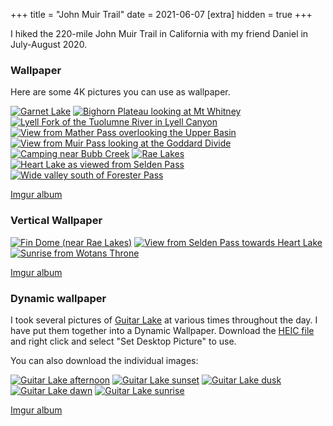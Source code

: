 +++
title = "John Muir Trail"
date = 2021-06-07
[extra]
hidden = true
+++

I hiked the 220-mile John Muir Trail in California with my friend Daniel in
July-August 2020.

### Wallpaper

Here are some 4K pictures you can use as wallpaper.

[![Garnet Lake](garnet_lake.jpg)](https://i.imgur.com/tuavUZF.jpg)
[![Bighorn Plateau looking at Mt Whitney](bighorn_plateau.jpg)](https://i.imgur.com/m5yVRG5.jpg)
[![Lyell Fork of the Tuolumne River in Lyell Canyon](lyell_canyon.jpg)](https://i.imgur.com/iix8P4J.jpg)
[![View from Mather Pass overlooking the Upper Basin](mather_pass_upper_basin.jpg)](https://i.imgur.com/NJOLrNf.jpg)
[![View from Muir Pass looking at the Goddard Divide](muir_pass.jpg)](https://i.imgur.com/pGndhcS.jpg)
[![Camping near Bubb Creek](bubbs_creek.jpg)](https://i.imgur.com/WSNIVWm.jpg)
[![Rae Lakes](rae_lakes.jpg)](https://i.imgur.com/Bvmd8pK.jpg)
[![Heart Lake as viewed from Selden Pass](selden_pass.jpg)](https://i.imgur.com/XAvavHl.jpg)
[![Wide valley south of Forester Pass](south_of_forester_pass.jpg)](https://i.imgur.com/K1si1UD.jpg)

[Imgur album](https://imgur.com/a/oWKrVai)

### Vertical Wallpaper

[![Fin Dome (near Rae Lakes)](vert_fin_dome.jpg)](https://i.imgur.com/8Ustm0T.jpeg)
[![View from Selden Pass towards Heart Lake](vert_selden_pass.jpg)](https://i.imgur.com/f9c6jvf.jpeg)
[![Sunrise from Wotans Throne](vert_wotans_throne.jpg)](https://i.imgur.com/DTRZ1tD.jpeg)

[Imgur album](https://imgur.com/a/5EFjU1H)

### Dynamic wallpaper

I took several pictures of [Guitar
Lake](https://www.google.com/maps/place/Guitar+Lake/@36.5767321,-118.3209751,14.96z/)
at various times throughout the day. I have put them together into a Dynamic
Wallpaper. Download the [HEIC file](guitar_lake.heic) and right click and select
"Set Desktop Picture" to use.

You can also download the individual images:

[![Guitar Lake afternoon](guitar_lake_01_afternoon.jpg)](https://i.imgur.com/3t0QFYd.jpeg)
[![Guitar Lake sunset](guitar_lake_02_sunset.jpg)](https://i.imgur.com/ccp56Sz.jpeg)
[![Guitar Lake dusk](guitar_lake_03_dusk.jpg)](https://i.imgur.com/MhiLREr.jpeg)
[![Guitar Lake dawn](guitar_lake_04_dawn.jpg)](https://i.imgur.com/9inAmHk.jpeg)
[![Guitar Lake sunrise](guitar_lake_05_sunrise.jpg)](https://i.imgur.com/hgAgeBn.jpeg)

[Imgur album](https://imgur.com/a/th45ciu)
